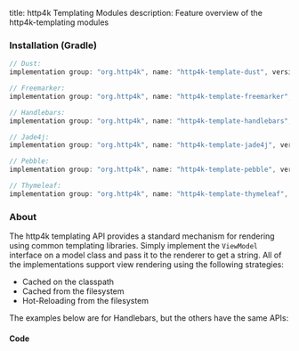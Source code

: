 title: http4k Templating Modules
description: Feature overview of the http4k-templating modules

### Installation (Gradle)

```groovy
// Dust: 
implementation group: "org.http4k", name: "http4k-template-dust", version: "4.25.3.0"

// Freemarker: 
implementation group: "org.http4k", name: "http4k-template-freemarker", version: "4.25.3.0"

// Handlebars: 
implementation group: "org.http4k", name: "http4k-template-handlebars", version: "4.25.3.0"

// Jade4j: 
implementation group: "org.http4k", name: "http4k-template-jade4j", version: "4.25.3.0"

// Pebble: 
implementation group: "org.http4k", name: "http4k-template-pebble", version: "4.25.3.0"

// Thymeleaf: 
implementation group: "org.http4k", name: "http4k-template-thymeleaf", version: "4.25.3.0"
```

### About
The http4k templating API provides a standard mechanism for rendering using common templating libraries. Simply implement the `ViewModel` interface on a model class and pass it to the renderer to get a string. All of the implementations support view rendering using the following strategies:

* Cached on the classpath
* Cached from the filesystem
* Hot-Reloading from the filesystem

The examples below are for Handlebars, but the others have the same APIs:

#### Code  [<img class="octocat"/>](https://github.com/http4k/http4k/blob/master/src/docs/guide/reference/templating/example.kt)

<script src="https://gist-it.appspot.com/https://github.com/http4k/http4k/blob/master/src/docs/guide/reference/templating/example.kt"></script>

[http4k]: https://http4k.org
